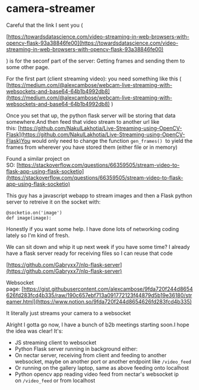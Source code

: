 # camera-streamer
Careful that the link I sent you (

[https://towardsdatascience.com/video-streaming-in-web-browsers-with-opencv-flask-93a38846fe00](https://towardsdatascience.com/video-streaming-in-web-browsers-with-opencv-flask-93a38846fe00)

) is for the seconf part of the server: Getting frames and sending them to some other page.

For the first part (client streaming video): you need something like this ( [https://medium.com/@alexcambose/webcam-live-streaming-with-websockets-and-base64-64b1b4992db8](https://medium.com/@alexcambose/webcam-live-streaming-with-websockets-and-base64-64b1b4992db8) )

Once you set that up, the python flask server will be storing that data somewhere.And then feed that video stream to another url like this: [https://github.com/NakulLakhotia/Live-Streaming-using-OpenCV-Flask](https://github.com/NakulLakhotia/Live-Streaming-using-OpenCV-Flask)You would only need to change the function `gen_frames()`  to yield the frames from wherever you have stored them (either file or in memory)

Found a similar project on SO: [https://stackoverflow.com/questions/66359505/stream-video-to-flask-app-using-flask-socketio](https://stackoverflow.com/questions/66359505/stream-video-to-flask-app-using-flask-socketio)

This guy has a javascript webapp to stream images and then a Flask python server to retreive it on the socket with:

```
@socketio.on('image')
def image(image):
```

Honestly if you want some help. I have done lots of networking coding lately so I'm kind of fresh.

We can sit down and whip it up next week if you have some time? I already have a flask server ready for receiving files so I can reuse that code

[https://github.com/Gabryxx7/nlp-flask-server](https://github.com/Gabryxx7/nlp-flask-server)

Websocket page: [https://gist.githubusercontent.com/alexcambose/9fda720f244d8654626fd283fcd4b335/raw/190c657ebf713a091772123f44879d5b19e36180/streamer.html](https://www.notion.so/9fda720f244d8654626fd283fcd4b335)

It literally just streams your camera to a websocket

Alright I gotta go now, I have a bunch of b2b meetings starting soon.I hope the idea was clear! It's:

- JS streaming client to websocket
- Python Flask server running in background either:
- On nectar server, receiving from client and feeding to another websocket, maybe on another port or another endpoint like `/video_feed`
- Or running on the gallery laptop, same as above feeding onto localhost
- Python opencv app reading video feed from nectar's websocket ip on `/video_feed` or from localhost
